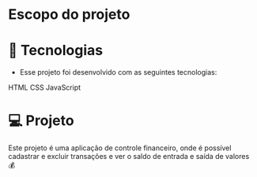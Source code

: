 # Escopo do projeto

# 🚀 Tecnologias

- Esse projeto foi desenvolvido com as seguintes tecnologias:

HTML
CSS
JavaScript

# 💻 Projeto

Este projeto é uma aplicação de controle financeiro, onde é possível cadastrar e excluir transações e ver o saldo de entrada e saída de valores 💰
